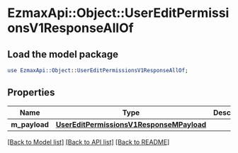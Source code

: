 # EzmaxApi::Object::UserEditPermissionsV1ResponseAllOf

## Load the model package
```perl
use EzmaxApi::Object::UserEditPermissionsV1ResponseAllOf;
```

## Properties
Name | Type | Description | Notes
------------ | ------------- | ------------- | -------------
**m_payload** | [**UserEditPermissionsV1ResponseMPayload**](UserEditPermissionsV1ResponseMPayload.md) |  | 

[[Back to Model list]](../README.md#documentation-for-models) [[Back to API list]](../README.md#documentation-for-api-endpoints) [[Back to README]](../README.md)


